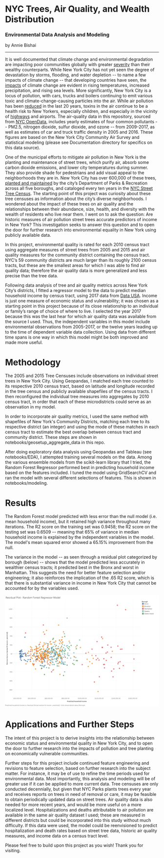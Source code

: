 # NYC Trees, Air Quality, and Wealth Distribution

### Environmental Data Analysis and Modeling 
by Annie Bishai 

---
It is well documented that climate change and environmental degradation are impacting poor communities globally with greater [severity](https://www.globalcitizen.org/en/content/climate-change-is-connected-to-poverty/) than their wealthy counterparts. While New York City has not yet seen the degree of devastation by storms, flooding, and water depletion -- to name a few impacts of climate change -- that developing countries have seen, the [impacts](https://www.dec.ny.gov/energy/94702.html) of climate change are evident in rising temperatures, increased precipitation, and rising sea levels. More significantly, New York City is a locus of pollution, with cars, trucks and boilers continuing to emit various toxic and climate-change-causing particles into the air. While air pollution has been [reduced](https://gothamist.com/news/new-york-citys-air-quality-is-improving-but-it-still-isnt-healthy-enough ) in the last 20 years, toxins in the air continue to be a health risk to New Yorkers, especially children, and especially in the vicinity of [highways](https://bklyner.com/opinion-the-bqe-is-in-a-state-of-total-crisis-and-so-are-the-local-residents-who-literally-need-a-breath-of-fresh-air/) and airports. The air-quality data in this repository, sourced from [NYC OpenData](https://data.cityofnewyork.us/Environment/Air-Quality/c3uy-2p5r), includes yearly estimates of four common pollutants -- PM2.5, nitrogen dioxide, sulfur dioxide, and ozone -- from 2009-2017, as well as estimates of car and truck traffic density in 2005 and 2016. These figures are based on the New York City Community Air Survey and statistical modeling (please see Documentation directory for specifics on this data source).
 
One of the municipal efforts to mitigate air pollution in New York is the planting and maintenance of street trees, which purify air, absorb some carbon dioxide emissions, and lower city temperatures during summer. They also provide shade for pedestrians and add visual appeal to the neighborhoods they are in. New York City has over 600,000 of these trees, [planted and maintained](https://www.nycgovparks.org/trees/street-tree-planting) by the city’s Department of Parks & Recreation across all five boroughs, and cataloged every ten years in the [NYC Street Tree Census](https://www.nycgovparks.org/trees/treescount). The starting point of this project was curiosity about these tree censuses as information about the city’s diverse neighborhoods. I wondered about the impact of these trees on air quality and the relationships between their abundance, size, health, and diversity with the wealth of residents who live near them. I went on to ask the question: Are historic measures of air pollution street trees accurate predictors of income in New York? This investigation seeks to answer this question and to open the door for further research into environmental equality in New York using publicly available data.
 
In this project, environmental quality is rated for each 2010 census tract using aggregate measures of street trees from 2005 and 2015 and air quality measures for the community district containing the census tract. NYC’s 59 community districts are much larger than its roughly 2100 census tracts, but these are the smallest areas for which I was able to find air quality data; therefore the air quality data is more generalized and less precise than the tree data. 
 
Following data analysis of tree and air quality metrics across New York City’s districts, I fitted a regressor model to the data to predict median household income by census tract, using 2017 data from [Data USA](https://datausa.io/profile/geo/new-york-ny). Income is just one measure of economic status and vulnerability; it was chosen as a starting point in this project because of its close relationship to an individual or family’s range of choice of where to live. I selected the year 2017  because this was the last hear for which air quality data was available from the source I used. Thus, the independent variables in this model include environmental observations from 2005-2017, or the twelve years leading up to the time of dependent variable data collection. Using data from different time spans is one way in which this model might be both improved and made more useful.



# Methodology
The 2005 and 2015 Tree Censuses include observations on individual street trees in New York City. Using Geopandas, I matched each tree counted to its respective 2010 census tract, based on latitude and longitude recorded in the tree census and publicly available shapefiles of the census tracts. I then reconfigured the individual tree measures into aggregates by 2010 census tract, in order that each of these microdistricts could serve as an observation in my model.

In order to incorporate air quality metrics, I used the same method with shapefiles of New York's Community Districts, matching each tree to its respective district (an integer) and using the mode of these matches in each census tract to estimate the best overlap between census tract and community district. These steps are shown in notebooks/geosetup_aggregate_data in this repo.

After doing exploratory data analysis using Geopandas and Tableau (see notebooks/EDA), I attempted training several models on the data. Among the various ensemble models from the scikit-learn library that I tried, the Random Forest Regressor performed best in predicting household income based on the features included. I tuned the model using GridSearchCV and ran the model with several different selections of features. This is shown in notebooks/modeling. 

# Results 

The Random Forest model predicted with less error than the null model (i.e. mean household income), but it retained high variance throughout many iterations. The R2 score on the training set was 0.9458; the R2 score on the testing set was 0.6509 -- meaning that 65% of variance in median household income is explained by the independent variables in the model. The model's mean squared error showed a 65.15% improvement from the null.

The variance in the model -- as seen through a residual plot categorized by borough (below) -- shows that the model predicted less accurately in wealthier census tracts; it predicted best in the Bronx and worst in Manhattan. This suggests the need for better feature selection and/or engineering; it also reinforces the implication of the .65 R2 score, which is that there is substantial variance in income in New York City that cannot be accounted for by the variables used.

![residual plot](Visuals/resid_plot.png?raw=true)


# Applications and Further Steps
The intent of this project is to derive insights into the relationship between economic status and environmental quality in New York City, and to open the door to further research into the impacts of pollution and tree planting on economically vulnerable communities. 

Further steps for this project include continued feature engineering and revisions to feature selection, based on further research into the subject matter. For instance, it may be of use to refine the time periods used for environmental data. Most importantly, this analysis and modeling will be of greater use if it can be applied to more current data. Tree censuses are only conducted decennially, but given that NYC Parks plants trees every year and receives reports on trees in need of removal or care, it may be feasible to obtain periodically updated data on street trees. Air quality data is also needed for more recent years, and would be more useful on a more localized level. Hospitalizations and deaths attributable to air pollution are available in the same air quality dataset I used; these are measured in different districts but could be incorporated into this study without much difficulty.  If this data were used, the model could be reenvisioned to predict hospitalization and death rates based on street tree data, historic air quality measures, and income data on a census tract level.

Please feel free to build upon this project as you wish! Thank you for visiting.